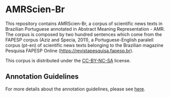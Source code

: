 # AMRScien-Br

This repository contains AMRScien-Br, a corpus of scientific news texts in Brazilian Portuguese annotated in Abstract Meaning Representation - AMR. The corpus is composed by two hundred sentences which come from the FAPESP corpus (Aziz and Specia, 2011), a Portuguese-English paralell corpus (pt-en) of scientific news texts belonging to the Brazilian magazine Pesquisa FAPESP Online (<https://revistapesquisa.fapesp.br>).

This corpus is distributed under the [CC-BY-NC-SA](LICENSE.md) license.

## Annotation Guidelines

For more details about the annotation guidelines, please see [here](guideline.pdf).

